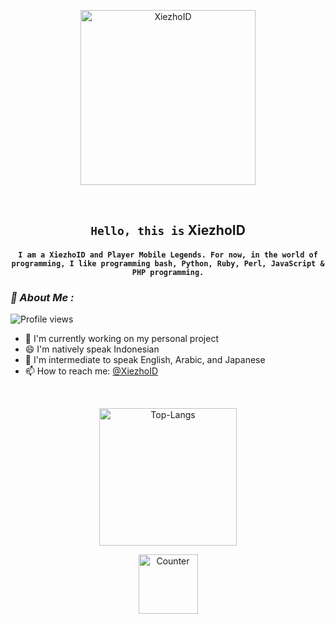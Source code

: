 <!-- Github README -->
<p align="center"><a href="https://instagram.com/zulpazy"><img height="280" title="XiezhoID" src="https://camo.githubusercontent.com/b52d72972d679d868e3699ee0599bd73e237cb9a275be7d475b8aef1734c649e/68747470733a2f2f33382e6d656469612e74756d626c722e636f6d2f35373962366261363061643463653739306233663336383937336437316335622f74756d626c725f6e75367a7a6a72706731317436726e696f6f315f72315f313238302e676966"/></a></p>
<br>

<center>

## ``Hello, this is`` XiezhoID
#### ``I am a XiezhoID and Player Mobile Legends. For now, in the world of programming, I like programming bash, Python, Ruby, Perl, JavaScript & PHP programming.``

</center>

### *🗿 About Me :*
![Profile views](https://komarev.com/ghpvc/?username=Xcod3bughunt3r&color=brightgreen)

- 🔭 I'm currently working on my personal project
- 😄 I'm natively speak Indonesian 
- 🧐 I'm intermediate to speak English, Arabic, and Japanese 
- 📫 How to reach me: [@XiezhoID](https://instagram.com/zulpazy)

<br>

<p align="center"><a href="https://github.com/XiezhoID"><img height="220" title="Top-Langs" align="center" src="https://github-readme-stats.vercel.app/api/top-langs/?username=Xcod3bughunt3r&layout=compact&langs_count=70&theme=radical&hide_border=true"/></a></p>
<p align="center"><a href="https://github.com/Xcod3bughunt3r"><img height="95" title="Counter" src="https://github-profile-trophy.vercel.app/?username=XiezhoID=1&theme=radical&no-frame=true"/></a></p>

<br>


